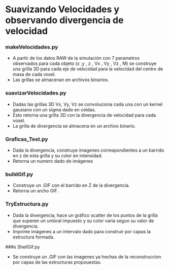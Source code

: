 # Suavizando Velocidades y observando divergencia de velocidad

### makeVelocidades.py
* A partir de los datos RAW de la simulación con 7 parametros observados para cada objeto (x ,y , z , Vx , Vy , Vz , M)
 se construye una grilla 3D para cada eje de velocidad para la velocidad del centro de masa de cada voxel.
* Las grillas se almacenan en archivos binarios.

### suavizarVelocidades.py
* Dadas las grillas 3D  Vx, Vy, Vz se convoluciona cada una con un kernel gausiano con un sigma dado en celdas.
* Esto retorna una grilla 3D con la divergencia de velocidad para cada voxel.
* La grilla de divergencia se almacena en un archivo binario.

### Graficas_Test.py
* Dada la divergencia, construye imagenes correspondientes a un barrido en z de esta grilla y su color en intensidad.
* Retorna un numero dado de imágenes

### buildGif.py
* Construye un .GIF con el barrido en Z de la divergencia.
* Retorna un archo GIF.

### TryEstructura.py
* Dada la divergencia, hace un gráfico scatter de los puntos de la grilla que superen un umbral impuesto y su color
varia segun su valor de divergencia.
* Imprime imágenes a un intervalo dado para construir por capas la estructura formada.

###s ShellGif.py
* Se construye un .GIF con las imagenes ya hechas de la reconstruccion por capas de las estructuras propouestas.
